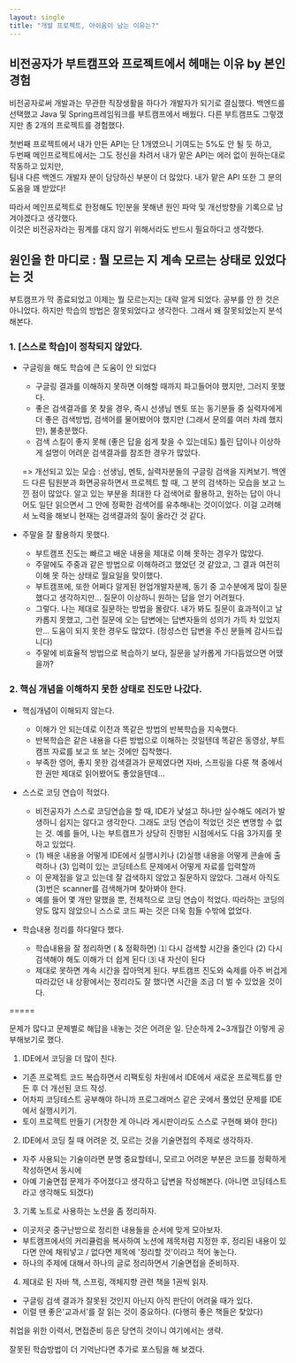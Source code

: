 ```yaml
---
layout: single
title: "개발 프로젝트, 아쉬움이 남는 이유는?"
---
```

## 비전공자가 부트캠프와 프로젝트에서 헤매는 이유 by 본인경험
  
비전공자로써 개발과는 무관한 직장생활을 하다가 개발자가 되기로 결심했다. 백엔드를 선택했고 Java 및 Spring프레임워크를 부트캠프에서 배웠다. 다른 부트캠프도 그렇갰지만 총 2개의 프로젝트를 경험했다.  

첫번째 프로젝트에서 내가 만든 API는 단 1개였으니 기여도는 5%도 안 될 듯 하고,  
두번째 메인프로젝트에서는 그도 정신을 차려서 내가 맡은 API는 에러 없이 원하는대로 작동하고 있지만,  
팀내 다른 백엔드 개발자 분이 담당하신 부분이 더 많았다. 내가 맡은 API 또한 그 분의 도움을 꽤 받았다!    
  
따라서 메인프로젝트로 한정해도 1인분을 못해낸 원인 파악 및 개선방향을 기록으로 남겨야겠다고 생각했다.  
이것은 비전공자라는 핑계를 대지 않기 위해서라도 반드시 필요하다고 생각했다.  
  
## 원인을 한 마디로 : 뭘 모르는 지 계속 모르는 상태로 있었다는 것
  
부트캠프가 막 종료되었고 이제는 뭘 모르는지는 대략 알게 되었다. 공부를 안 한 것은 아니었다. 하지만 학습의 방법은 잘못되었다고 생각한다. 그래서 왜 잘못되었는지 분석해본다.  

### 1. [스스로 학습]이 정착되지 않았다.
  
* 구글링을 해도 학습에 큰 도움이 안 되었다  
  - 구글링 결과를 이해하지 못하면 이해할 때까지 파고들어야 했지만, 그러지 못했다.  
  - 좋은 검색결과를 못 찾을 경우, 즉시 선생님 멘토 또는 동기분들 중 실력자에게 더 좋은 검색방법, 검색어를 물어봤어야 했지만 (그래서 문의를 여러 차례 했지만), 불충분했다.  
  - 검색 스킬이 좋지 못해 (좋은 답을 쉽게 찾을 수 있는데도) 틀린 답이나 이상하게 설명이 어려운 검색결과를 참조한 경우가 많았다.  
  
  => 개선되고 있는 모습 : 선생님, 멘토, 실력자분들의 구글링 검색을 지켜보기. 백엔드 다른 팀원분과 화면공유하면서 프로젝트 할 때, 그 분의 검색하는 모습을 보고 느낀 점이 많았다. 알고 있는 부분을 최대한 다 검색어로 활용하고, 원하는 답이 아니어도 일단 읽으면서 그 안에 정확한 검색어를 유추해내는 것이이었다. 이걸 고려해서 노력을 해보니 현재는 검색결과의 질이 올라간 것 같다.  
  
* 주말을 잘 활용하지 못했다.
  - 부트캠프 진도는 빠르고 배운 내용을 제대로 이해 못하는 경우가 많았다.
  - 주말에도 주중과 같은 방법으로 이해하려고 했었던 것 같았고, 그 결과 여전히 이해 못 하는 상태로 월요일을 맞이했다.  
  - 부트캠프에, 또한 어쩌다 알게된 현업개발자분께, 동기 중 고수분에게 많이 질문했다고 생각하지만... 질문이 이상하니 원하는 답을 얻기 어려웠다.  
  - 그렇다. 나는 제대로 질문하는 방법을 몰랐다. 내가 봐도 질문이 효과적이고 날카롭지 못했고, 그런 질문에 오는 답변에는 답변자들의 성의가 가득 차 있었지만... 도움이 되지 못한 경우도 많았다. (정성스런 답변을 주신 분들께 감사드립니다)  
  - 주말에 비효율적 방법으로 복습하기 보다, 질문을 날카롭게 가다듬었으면 어땠을까?  
  
### 2. 핵심 개념을 이해하지 못한 상태로 진도만 나갔다.
  
* 핵심개념이 이해되지 않는다.
  - 이해가 안 되는데로 이전과 똑같은 방법의 반복학습을 지속했다.  
  - 반복학습은 같은 내용을 다른 방법으로 이해하는 것일텐데 똑같은 동영상, 부트캠프 자료를 보고 또 보는 것에만 집착했다.  
  - 부족한 영어, 좋지 못한 검색결과가 문제였다면 자바, 스프링을 다룬 책 중에서 한 권만 제대로 읽어봤어도 좋았을텐데...  
  
* 스스로 코딩 연습이 적었다.
  - 비전공자가 스스로 코딩연습을 할 때, IDE가 낯설고 하나만 실수해도 에러가 발생하니 쉽지는 않다고 생각한다. 그래도 코딩 연습이 적었던 것은 변명할 수 없는 것. 예를 들어, 나는 부트캠프가 상당히 진행된 시점에서도 다음 3가지를 못하고 있었다.  
  - (1) 배운 내용을 어떻게 IDE에서 실행시키나 (2)실행 내용을 어떻게 콘솔에 출력하나 (3) 입력이 있는 코딩테스트 문제에서 어떻게 자료를 입력할까  
  - 이 문제점을 알고 있는데 잘 검색하지 않았고 질문하지 않았다. 그래서 아직도 (3)번은 scanner를 검색해가며 찾아봐야 한다.  
  - 예를 들어 몇 개만 말했을 뿐, 전체적으로 코딩 연습이 적었다. 따라하는 코딩의 양도 많지 않았으니 스스로 코드 짜는 것은 더욱 힘들 수밖에 없었다.    

* 학습내용 정리를 하다말다 했다.
  - 학습내용을 잘 정리하면 ( & 정확하면) ⑴ 다시 검색할 시간을 줄인다 (2) 다시 검색해야 해도 이해가 더 쉽게 된다 ⑶ 내 자산이 된다  
  - 제대로 못하면 계속 시간을 잡아먹게 된다. 부트캠프 진도와 숙제를 아주 버겁게 따라갔던 내 상황에서는 정리라도 잘 했다면 시간을 조금 더 벌 수 있었을 것이다.  

=====  

문제가 많다고 문제별로 해답을 내놓는 것은 어려운 일. 단순하게 2~3개월간 이렇게 공부해보기로 했다.  
  
1. IDE에서 코딩을 더 많이 친다.
  - 기존 프로젝트 코드 복습하면서 리팩토링 차원에서 IDE에서 새로운 프로젝트를 만든 후 더 개선된 코드 작성.  
  - 어차피 코딩테스트 공부해야 하니까 프로그래머스 같은 곳에서 풀었던 문제를 IDE에서 실행시키기.  
  - 토이 프로젝트 만들기 (거창한 게 아니라 게시판이라도 스스로 구현해 봐야 한다)  
  
2. IDE에서 코딩 칠 때 어려운 것, 모르는 것을 기술면접의 주제로 생각하자.  
  - 자주 사용되는 기술이라면 분명 중요할테니, 모르고 어려운 부분은 코드를 정확하게 작성하면서 동시에  
  - 아예 기술면접 문제가 주어졌다고 생각하고 답변을 작성해본다. (아니면 코딩테스트라고 생각해도 되겠다)  
  
3. 기록 노트로 사용하는 노션을 좀 정리하자.  
  - 이곳저곳 중구난방으로 정리한 내용들을 순서에 맞게 모아보자.  
  - 부트캠프에서의 커리큘럼을 복사하여 노션에 제목처럼 지정한 후, 정리된 내용이 있다면 안에 채워넣고 / 없다면 제목에 '정리할 것'이라고 적어 놓는다.  
  - 하나의 주제에 대해서 하나의 글로 정리하면서 기술면접을 준비하자.  

4. 제대로 된 자바 책, 스프링, 객체지향 관련 책을 1권씩 읽자.  
  - 구글링 검색 결과가 잘못된 것인지 아닌지 아직 판단이 어려울 때가 있다.  
  - 이럴 땐 좋은'교과서'를 잘 읽는 것이 중요하다. (다행히 좋은 책들은 찾았다)  
  
취업을 위한 이력서, 면접준비 등은 당연히 것이니 여기에서는 생략.  
  
잘못된 학습방법이 더 기억난다면 추가로 포스팅을 해 보겠다.  
